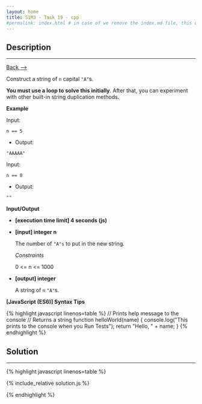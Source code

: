 ```yaml
---
layout: home
title: S1M3 - Task 19 - cpp
#permalink: index.html # in case of we remove the index.md file, this doc will be the index page
---
```


<div class="row">
<div class="columnStmt" markdown="1">

##  Description
------

[Back --> ](../README.md)

Construct a string of `n` capital `"A"`s.

**You must use a loop to solve this initially**. After that, you can experiment with other built-in string duplication methods.

**Example**

Input:
```
n == 5
```
-   Output:
```
"AAAAA"
```
Input:
```
n == 0
```
-   Output:
```
""
```

**Input/Output**

* **[execution time limit] 4 seconds (js)**

* **[input] integer n**

    The number of `"A"s` to put in the new string.

    *Constraints*

    0 <= n <= 1000

* **[output] integer**

    A string of `n` `"A"`s.

**[JavaScript (ES6)] Syntax Tips**

{% highlight javascript linenos=table %}
// Prints help message to the console
// Returns a string
function helloWorld(name) {
    console.log("This prints to the console when you Run Tests");
    return "Hello, " + name;
}
{% endhighlight %}

</div>
<div class="columnSol" markdown="1">

## Solution
------

{% highlight javascript linenos=table %}

{% include_relative solution.js %}

{% endhighlight %}

</div>
</div>